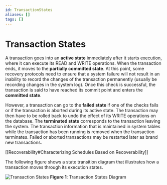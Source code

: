 ```yaml
---
id: TransactionStates
aliases: []
tags: []
---
```


# Transaction States


A transaction goes into an **active state** immediately after it starts execution, where it can execute its READ and WRITE operations. When the transaction ends, it moves to the **partially committed state**. At this point, some recovery protocols need to ensure that a system failure will not result in an inability to record the changes of the transaction permanently (usually be recording changes in the system log). Once this check is successful, the transaction is said to have reached its commit point and enters the **committed state**. 

However, a transaction can go to the **failed state** if one of the checks fails or if the transaction is aborted during its active state. The transaction may then have to be rolled back to undo the effect of its WRITE operations on the database. The **terminated state** corresponds to the transaction leaving the system. The transaction information that is maintained in system tables while the transaction has been running is removed when the transaction terminates. Failed or aborted transactions may be restarted later as brand new transactions.

[[Recoverability#Characterizing Schedules Based on Recoverability]]

The following figure shows a state transition diagram that illustrates how a transaction moves through its execution states.

![Transaction States](TransactionStates.png)
**Figure 1**: Transaction States Diagram
